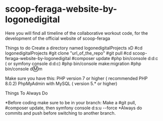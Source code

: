 # scoop-feraga-website-by-logonedigital
Here you will find all timeline of the collaborative workout code, for the development of the official website of scoop-feraga

Things to do
Create a directory named logonedigitalProjects xD
#cd logonedigitalProjects
#git clone "url_of_the_repo"
#git pull
#cd scoop-feraga-website-by-logonedigital
#composer update
#php bin/console d:d:c ( or symfony console d:d:c) 
#php bin/console make:migration
#php bin/console d:m:m

Make sure you have this:
PHP version 7 or higher ( recommended PHP 8.0.2)
PhpMyAdmin with MySQL ( version 5.* or higher)

Things To Always Do

*Before coding make sure to be in your branch: Make a #git pull, #composer update, then symfony console d:s:u --force
*Always do commits and push before switching to another branch.